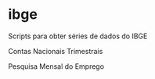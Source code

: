 # ibge

Scripts para obter séries de dados do IBGE

Contas Nacionais Trimestrais

Pesquisa Mensal do Emprego
